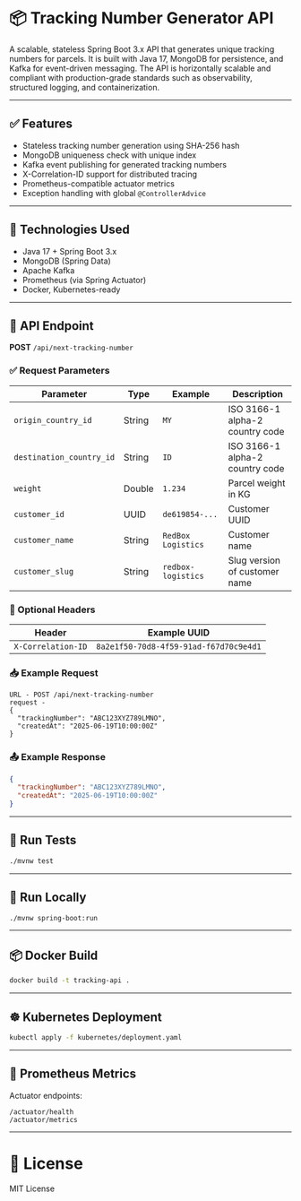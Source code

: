 # 📦 Tracking Number Generator API

A scalable, stateless Spring Boot 3.x API that generates unique tracking numbers for parcels. 
It is built with Java 17, MongoDB for persistence, and Kafka for event-driven messaging. 
The API is horizontally scalable and compliant with production-grade standards such as observability, structured logging, and containerization.

---

## ✅ Features
- Stateless tracking number generation using SHA-256 hash
- MongoDB uniqueness check with unique index
- Kafka event publishing for generated tracking numbers
- X-Correlation-ID support for distributed tracing
- Prometheus-compatible actuator metrics
- Exception handling with global `@ControllerAdvice`

---

## 🔧 Technologies Used
- Java 17 + Spring Boot 3.x
- MongoDB (Spring Data)
- Apache Kafka
- Prometheus (via Spring Actuator)
- Docker, Kubernetes-ready

---

## 📘 API Endpoint
**POST** `/api/next-tracking-number`

### ✅ Request Parameters
| Parameter                | Type     | Example                | Description                              |
|--------------------------|----------|------------------------|------------------------------------------|
| `origin_country_id`      | String   | `MY`                   | ISO 3166-1 alpha-2 country code          |
| `destination_country_id` | String   | `ID`                   | ISO 3166-1 alpha-2 country code          |
| `weight`                 | Double   | `1.234`                | Parcel weight in KG                      |
| `customer_id`            | UUID     | `de619854-...`         | Customer UUID                            |
| `customer_name`          | String   | `RedBox Logistics`     | Customer name                            |
| `customer_slug`          | String   | `redbox-logistics`     | Slug version of customer name            |

### 🔁 Optional Headers
| Header             | Example UUID                          |
|--------------------|----------------------------------------|
| `X-Correlation-ID` | `8a2e1f50-70d8-4f59-91ad-f67d70c9e4d1` |

### 📥 Example Request
```http
URL - POST /api/next-tracking-number
request - 
{
  "trackingNumber": "ABC123XYZ789LMNO",
  "createdAt": "2025-06-19T10:00:00Z"
}
```

### 📤 Example Response
```json
{
  "trackingNumber": "ABC123XYZ789LMNO",
  "createdAt": "2025-06-19T10:00:00Z"
}
```

---

## 🧪 Run Tests
```bash
./mvnw test
```

---

## 🚀 Run Locally
```bash
./mvnw spring-boot:run
```

---

## 📦 Docker Build
```bash
docker build -t tracking-api .
```

---

## ☸️ Kubernetes Deployment
```bash
kubectl apply -f kubernetes/deployment.yaml
```

---

## 📡 Prometheus Metrics
Actuator endpoints:
```
/actuator/health
/actuator/metrics
```

---

# 📄 License
MIT License